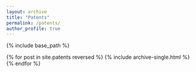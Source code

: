 ```yaml
---
layout: archive
title: "Patents"
permalink: /patents/
author_profile: true
---
```


{% include base_path %}

{% for post in site.patents reversed %}
  {% include archive-single.html %}
{% endfor %}